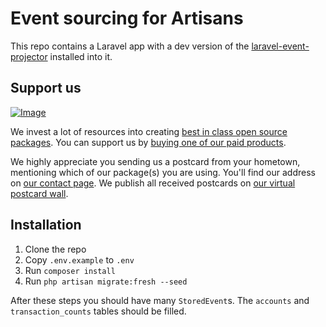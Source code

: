 # Event sourcing for Artisans

This repo contains a Laravel app with a dev version of the [laravel-event-projector](https://github.com/spatie/laravel-event-projector) installed into it.

## Support us

[![Image](https://github-ads.s3.eu-central-1.amazonaws.com/laravel-event-projector-demo-app.jpg)](https://spatie.be/github-ad-click/laravel-event-projector-demo-app)

We invest a lot of resources into creating [best in class open source packages](https://spatie.be/open-source). You can support us by [buying one of our paid products](https://spatie.be/open-source/support-us).

We highly appreciate you sending us a postcard from your hometown, mentioning which of our package(s) you are using. You'll find our address on [our contact page](https://spatie.be/about-us). We publish all received postcards on [our virtual postcard wall](https://spatie.be/open-source/postcards).

## Installation

1. Clone the repo
2. Copy `.env.example` to `.env`
3. Run `composer install`
4. Run `php artisan migrate:fresh --seed`

After these steps you should have many `StoredEvent`s. The  `accounts` and `transaction_counts` tables should be filled.